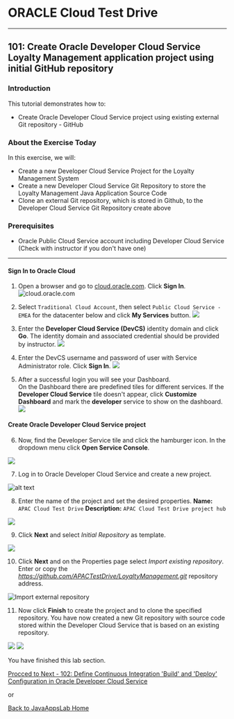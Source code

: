 # ORACLE Cloud Test Drive #
-----
## 101: Create Oracle Developer Cloud Service Loyalty Management application project using initial GitHub repository ##

### Introduction ###
This tutorial demonstrates how to:
- Create Oracle Developer Cloud Service project using existing external Git repository - GitHub

### About the Exercise Today ###
In this exercise, we will:
- Create a new Developer Cloud Service Project for the Loyalty Management System
- Create a new Developer Cloud Service Git Repository to store the Loyalty Management Java Application Source Code
- Clone an external Git repository, which is stored in Github, to the Developer Cloud Service Git Repository create above

### Prerequisites ###
- Oracle Public Cloud Service account including Developer Cloud Service (Check with instructor if you don't have one)

----

#### Sign In to Oracle Cloud ####

1. Open a browser and go to [cloud.oracle.com](https://cloud.oracle.com). Click **Sign In**.
![cloud.oracle.com](images/sign-in/sign.01.cloud.oracle.com.png)

2. Select `Traditional Cloud Account`, then select `Public Cloud Service - EMEA` for the datacenter below and click **My Services** button.
![](images/sign-in/sign.02.select.datacenter1.png)

3. Enter the **Developer Cloud Service \(DevCS\)** identity domain and click **Go**. The identity domain and associated credential should be provided by instructor.
![](images/sign-in/sign.03.identity.domain.png)

4. Enter the DevCS username and password of user with Service Administrator role. Click **Sign In**.
![](images/sign-in/sign.04.credentials.png)

5. After a successful login you will see your Dashboard.  
On the Dashboard there are predefined tiles for different services. If the **Developer Cloud Service** tile doesn't appear, click **Customize Dashboard** and mark the **developer** service to show on the dashboard.
![](images/sign-in/sign.05.dashboard.png)

#### Create Oracle Developer Cloud Service project ####

6. Now, find the Developer Service tile and click the hamburger icon. In the dropdown menu click **Open Service Console**.

![](images/101/01.dashboard.png)

7. Log in to Oracle Developer Cloud Service and create a new project.

![alt text](images/101/02.new.project.png)

8. Enter the name of the project and set the desired properties.
	**Name:** `APAC Cloud Test Drive`
	**Description:** `APAC Cloud Test Drive project hub`

![](images/101/02.new.project.detail.png)

9. Click **Next** and select *Initial Repository* as template.

![](images/101/03.select.template.png)

10. Click **Next** and on the Properties page select *Import existing repository*.
Enter or copy the *https://github.com/APACTestDrive/LoyaltyManagement.git* repository address.

![](images/101/04.import.repository.png "Import external repository")

11. Now click **Finish** to create the project and to clone the specified repository. You have now created a new Git repository with source code stored within the Developer Cloud Service that is based on an existing repository.

![](images/101/05.new.project.created.png)
![](images/101/05.new.project.created1.png)

You have finished this lab section.

[Procced to Next - 102: Define Continuous Integration 'Build' and 'Deploy' Configuration in Oracle Developer Cloud Service](102-JavaAppsLab.md)

or

[Back to JavaAppsLab Home](README.md)
